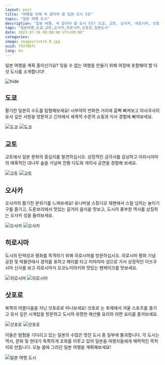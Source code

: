 ```yaml
---
layout: post
title: "여행을 위해 꼭 알아야 할 일본 도시 5곳"
topic: "일본 여행 도시"
description: "일본 여행, 꼭 알아야 할 도시 5곳! 도쿄, 교토, 오사카, 히로시마, 삿포로. 진행 중인 일본 여행 계획에 이 도시들을 포함시켜 보세요!"
tags: "일본여행,도쿄,교토,오사카,히로시마,삿포로,일본도시"
date: 2023-07-18 00:00:00 UTC+09:00"
categories: 
image: images/intro_8.jpg
uuid: f43706fc
lang: ko
---
```


일본 여행을 계획 중이신가요? 잊을 수 없는 여행을 만들기 위해 여정에 포함해야 할 다섯 도시를 소개합니다!

![hide](images/intro_8.jpg)


## 도쿄
활기찬 일본의 수도를 탐험해보세요! 시부야의 번화한 거리에 흠뻑 빠져보고 아사쿠사의 유서 깊은 사원을 방문하고 긴자에서 세계적 수준의 쇼핑과 식사 경험에 빠져보세요.

![도쿄](images/main1_8.jpg)
![도쿄](images/main1_7.jpg)


## 교토
교토에서 일본 문화의 중심지를 발견하십시오. 상징적인 금각사를 감상하고 아라시야마의 매혹적인 대나무 숲을 거닐며 전통 다도와 게이샤 공연을 경험해 보세요.

![교토](images/main2_7.JPG)
![교토](images/main2_6.jpg)


## 오사카
오사카의 활기찬 분위기를 느껴보세요! 유니버셜 스튜디오 재팬에서 스릴 넘치는 놀이기구를 즐기고, 도톤보리에서 맛있는 길거리 음식을 맛보고, 도시의 풍부한 역사를 상징하는 오사카 성을 둘러보세요.

![오사카](images/main3_6.jpg)
![오사카](images/main3_5.jpg)


## 히로시마
도시의 탄력성과 평화를 목격하기 위해 히로시마를 방문하십시오. 히로시마 평화 기념 공원 및 박물관에서 경의를 표하고 페리를 타고 미야지마 섬으로 가서 상징적인 이쓰쿠시마 신사를 보고 히로시마식 오코노미야키와 맛있는 팬케이크를 맛보세요.

![히로시마](images/main4_6.jpg)
![히로시마](images/main4_5.jpg)


## 삿포로
북쪽의 아름다움을 지닌 삿포로로 떠나보세요! 삿포로 눈 축제에서 겨울 스포츠를 즐기고 유서 깊은 시계탑을 방문하고 도시의 유명한 해산물 요리와 라면 요리를 즐겨보세요.

![삿포로](images/main5_7.jpg)
![삿포로](images/main5_6.jpg)




이들은 탐험을 기다리고 있는 일본의 수많은 멋진 도시 중 일부에 불과합니다. 각 도시는 역사, 문화 및 현대가 독특하게 조화를 이루고 있어 일본을 여행자들에게 매력적인 목적지로 만듭니다. 오늘 꿈에 그리던 일본 여행을 계획해보세요!

![일본 여행 도시](images/intro_7.jpg)
